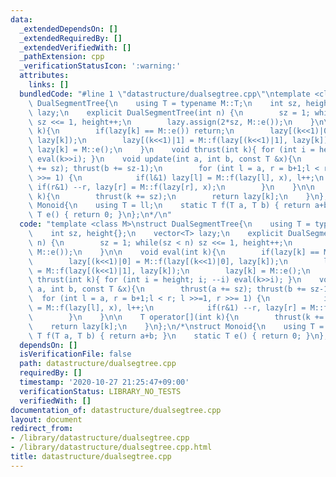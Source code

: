 ```yaml
---
data:
  _extendedDependsOn: []
  _extendedRequiredBy: []
  _extendedVerifiedWith: []
  _pathExtension: cpp
  _verificationStatusIcon: ':warning:'
  attributes:
    links: []
  bundledCode: "#line 1 \"datastructure/dualsegtree.cpp\"\ntemplate <class M>\nstruct\
    \ DualSegmentTree{\n    using T = typename M::T;\n    int sz, height{};\n    vector<T>\
    \ lazy;\n    explicit DualSegmentTree(int n) {\n        sz = 1; while(sz < n)\
    \ sz <<= 1, height++;\n        lazy.assign(2*sz, M::e());\n    }\n\n    void eval(int\
    \ k){\n        if(lazy[k] == M::e()) return;\n        lazy[(k<<1)|0] = M::f(lazy[(k<<1)|0],\
    \ lazy[k]);\n        lazy[(k<<1)|1] = M::f(lazy[(k<<1)|1], lazy[k]);\n       \
    \ lazy[k] = M::e();\n    }\n    void thrust(int k){ for (int i = height; i; --i)\
    \ eval(k>>i); }\n    void update(int a, int b, const T &x){\n        thrust(a\
    \ += sz); thrust(b += sz-1);\n        for (int l = a, r = b+1;l < r; l >>=1, r\
    \ >>= 1) {\n            if(l&1) lazy[l] = M::f(lazy[l], x), l++;\n           \
    \ if(r&1) --r, lazy[r] = M::f(lazy[r], x);\n        }\n    }\n\n    T operator[](int\
    \ k){\n        thrust(k += sz);\n        return lazy[k];\n    }\n};\n/*\nstruct\
    \ Monoid{\n    using T = ll;\n    static T f(T a, T b) { return a+b; }\n    static\
    \ T e() { return 0; }\n};\n*/\n"
  code: "template <class M>\nstruct DualSegmentTree{\n    using T = typename M::T;\n\
    \    int sz, height{};\n    vector<T> lazy;\n    explicit DualSegmentTree(int\
    \ n) {\n        sz = 1; while(sz < n) sz <<= 1, height++;\n        lazy.assign(2*sz,\
    \ M::e());\n    }\n\n    void eval(int k){\n        if(lazy[k] == M::e()) return;\n\
    \        lazy[(k<<1)|0] = M::f(lazy[(k<<1)|0], lazy[k]);\n        lazy[(k<<1)|1]\
    \ = M::f(lazy[(k<<1)|1], lazy[k]);\n        lazy[k] = M::e();\n    }\n    void\
    \ thrust(int k){ for (int i = height; i; --i) eval(k>>i); }\n    void update(int\
    \ a, int b, const T &x){\n        thrust(a += sz); thrust(b += sz-1);\n      \
    \  for (int l = a, r = b+1;l < r; l >>=1, r >>= 1) {\n            if(l&1) lazy[l]\
    \ = M::f(lazy[l], x), l++;\n            if(r&1) --r, lazy[r] = M::f(lazy[r], x);\n\
    \        }\n    }\n\n    T operator[](int k){\n        thrust(k += sz);\n    \
    \    return lazy[k];\n    }\n};\n/*\nstruct Monoid{\n    using T = ll;\n    static\
    \ T f(T a, T b) { return a+b; }\n    static T e() { return 0; }\n};\n*/"
  dependsOn: []
  isVerificationFile: false
  path: datastructure/dualsegtree.cpp
  requiredBy: []
  timestamp: '2020-10-27 21:25:47+09:00'
  verificationStatus: LIBRARY_NO_TESTS
  verifiedWith: []
documentation_of: datastructure/dualsegtree.cpp
layout: document
redirect_from:
- /library/datastructure/dualsegtree.cpp
- /library/datastructure/dualsegtree.cpp.html
title: datastructure/dualsegtree.cpp
---
```

